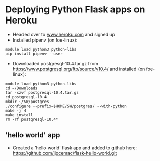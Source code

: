 # Deploying Python Flask apps on Heroku

- Headed over to www.heroku.com and signed up
- Installed pipenv (on foe-linux):
```
module load python3 python-libs
pip install pipenv --user
```
- Downloaded postgresql-10.4.tar.gz from https://www.postgresql.org/ftp/source/v10.4/ and installed (on foe-linux):
```
module load python3 python-libs
cd ~/Downloads
tar -xzvf postgresql-10.4.tar.gz
cd postgresql-10.4
mkdir ~/SW/postgres
./configure --prefix=$HOME/SW/postgres/ --with-python
make -j 4
make install
rm -rf postgresql-10.4*
```

## 'hello world' app
- Created a 'hello world' flask app and added to github here: https://github.com/jjocemac/flask-hello-world.git
